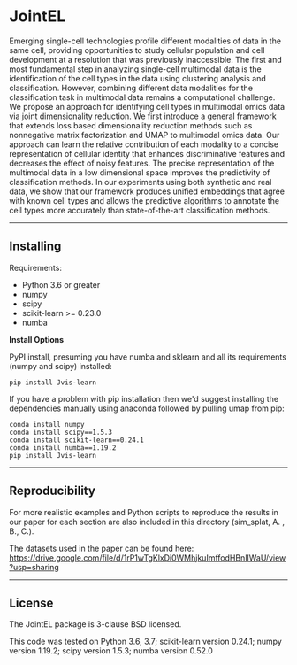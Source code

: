 JointEL
====

Emerging single-cell technologies profile different modalities of data in the same cell,  providing opportunities to study cellular population
and cell development at a resolution that was previously inaccessible. The first and most fundamental step in analyzing single-cell multimodal data
is the identification of the cell types in the data using clustering analysis and classification. However, combining different data modalities for
the classification task in multimodal data remains a computational challenge. We propose an approach for identifying cell types in multimodal omics 
data via joint dimensionality reduction. We first introduce a general framework that extends loss based dimensionality reduction methods such as 
nonnegative matrix factorization and UMAP to multimodal omics data. Our approach can learn the relative contribution of each modality to a concise 
representation of cellular identity that enhances discriminative features and decreases the effect of noisy features. The precise representation of
the multimodal data in a low dimensional space improves the predictivity of classification methods. 
In our experiments using both synthetic and real data, we show that our framework produces unified embeddings that agree with known cell types and allows
the predictive algorithms to annotate the cell types more  accurately than state-of-the-art classification methods. 

----------
Installing
----------

Requirements:


* Python 3.6 or greater
* numpy
* scipy
* scikit-learn >= 0.23.0
* numba


**Install Options**

PyPI install, presuming you have numba and sklearn and all its requirements
(numpy and scipy) installed:


    pip install Jvis-learn

If you have a problem with pip installation then we'd suggest installing
the dependencies manually using anaconda followed by pulling umap from pip:

    conda install numpy 
    conda install scipy==1.5.3
    conda install scikit-learn==0.24.1
    conda install numba==1.19.2
    pip install Jvis-learn

----------
Reproducibility
----------

For more realistic examples and Python scripts to reproduce the results
in our paper for each section are also included in this directory (sim_splat, A. , B.,  C.).

The datasets used in the paper can be found here: https://drive.google.com/file/d/1rP1wTgKlxDi0WMhjkuImffodHBnlIWaU/view?usp=sharing

-------
License
-------

The JointEL package is 3-clause BSD licensed.

This code was tested on 
Python 3.6, 3.7; scikit-learn version 0.24.1; numpy version 1.19.2; scipy version 1.5.3; numba version 0.52.0 
